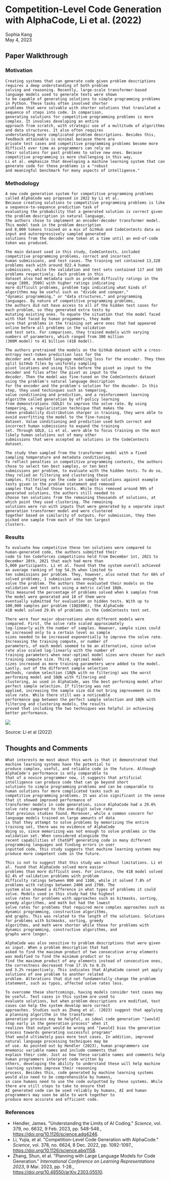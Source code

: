 # Competition-Level Code Generation with AlphaCode, Li et al. (2022)
Sophia Kang<br/>
May 4, 2023

## Paper Walkthrough
### Motivation
    Creating systems that can generate code given problem descriptions requires a deep understanding of both problem 
    solving and reasoning. Recently, large-scale transformer-based language models used to generate texts were shown
    to be capable of generating solutions to simple programming problems in Python. These tasks often involved shorter
    problems that were solvable with shorter solutions that translated a sequence of steps into code. In comparison,
    generating solutions for competitive programming problems is more complex. It involves developing an entire 
    approach from scratch, with strategic use of a multitude of algorithms and data structures. It also often requires
    understanding more complicated problem descriptions. Besides this, feedback attainable is minimal because there are
    private test cases and competitive programming problems become more difficult over time as programmers can rely on
    their solutions for past problems to solve new ones. Because competitive programming is more challenging in this way,
    Li et al. emphasize that developing a machine learning system that can generate code for these problems is a "robust
    and meaningful benchmark for many aspects of intelligence."

### Methodology
    A new code generation system for competitive programming problems called AlphaCode was proposed in 2022 by Li et al. 
    Because creating solutions to competitive programming problems is like a sequence-to-sequence prediction task of 
    evaluating the probability that a generated solution is correct given the problem description in natural language, 
    the authors chose to implement an encoder-decoder transformer model. This model took in the problem description 
    and 8,000 tokens trained on a mix of GitHub and CodeContests data as input and autoregressively sampled generated 
    solutions from the decoder one token at a time until an end-of-code token was produced.

    The main dataset used in this study, CodeContests, included competitive programming problems, correct and incorrect 
    human submissions, and test cases. The training set contained 13,328 problems each with around 922.4 human 
    submissions, while the validation and test sets contained 117 and 165 problems respectively. Each problem in this
    dataset also had metadata such as problem difficulty ratings in the range [800, 3500] with higher ratings indicating
    more difficult problems, problem tags indicating what kinds of algorithms may be useful such as "divide and conquer," 
    "dynamic programming," or "data structures," and programming languages. By nature of competitive programming problems,
    the authors did not have access to all of the hidden test cases for each problem, so they generated extra tests by 
    mutating existing ones. To equate the situation that the model faced with that faced by human progammers, they made
    sure that problems in the training set were ones that had appeared online before all problems in the validation
    and test sets. For comparison, they trained models with varying numbers of parameters, which ranged from 300 million
    (300M model) to 41 billion (41B model).

    The authors pretrained the models on the GitHub dataset with a cross-entropy next-token prediction loss for the
    decoder and a masked language modeling loss for the encoder. They then split GitHub files by uniformly sampling
    pivot locations and using files before the pivot as input to the encoder and files after the pivot as input to the
    decoder. Then the model was fine-tuned on the CodeContests dataset using the problem's natural language description
    for the encoder and the problem's solution for the decoder. In this step, they used techinques such as tempering,
    value conditioning and prediction, and a reinforcement learning algorithm called generation by off-policy learning
    from demonstrations (GOLD) to improve the solve rate. By using tempering, a regularization technique that makes the
    token probability distribution sharper in training, they were able to avoid overfitting the model to the fine-tuning
    dataset. Value conditioning and prediction used both correct and incorrect human submissions to expand the training
    set. Through GOLD, Li et al. were able to focus training on the most likely human solutions out of many other 
    submissions that were accepted as solutions in the CodeContests dataset.

    The study then sampled from the transformer model with a fixed sampling temperature and metadata conditioning. 
    To reflect penalties in competitive programming contests, the authors chose to select ten best samples, or ten best
    submissions per problem, to evaluate with the hidden tests. To do so, they relied on filtering and clustering these 
    samples. Filtering ran the code in sample solutions against example tests given in the problem statement and removed
    samples that failed those tests. While this removed around 99% of generated solutions, the authors still needed to 
    choose ten solutions from the remaining thousands of solutions, at which point they used clustering. The remaining
    solutions were run with inputs that were generated by a separate input generation transformer model and were clustered
    together based on similarity of outputs. For submission, they then picked one sample from each of the ten largest
    clusters.

### Results
    To evaluate how competitive these ten solutions were compared to human-generated code, the authors submitted their
    code to ten Codeforces competitions held from December 1st, 2021 to December 28th, 2021 that each had more than
    5,000 participants. Li et al. found that the system overall achieved an average ranking of top 54.3% when limited to
    ten submissions per problem. They, however, also noted that for 66% of solved problems, 1 submission was enough to 
    solve the problem. The authors then evaluated their models on the validation and test sets using a metric called 10@k.
    This measured the percentage of problems solved when k samples from the model were generated and 10 of them were 
    eventually submitted for evaluation on hidden tests. With up to 100,000 samples per problem (10@100K), the AlphaCode
    41B model solved 29.6% of problems in the CodeContests test set.

    There were four major observations when different models were compared. First, the solve rate scaled approximately
    log-linearly with the number of samples. However, sample sizes could be increased only to a certain level as sample
    sizes needed to be increased exponentially to improve the solve rate. Increasing the training compute, or number of
    parameters, of each model seemed to be an alternative, since solve rate also scaled log-linearly with the number of
    training parameters when near-optimal model sizes were chosen for each training compute size. Third, optimal model
    sizes increased as more training parameters were added to the model. Lastly, out of the different sample selection
    methods, random selection (10@k with no filtering) was the worst performing model and 10@k with filtering and
    clustering, as used in AlphaCode, was the best performing model after perfect sample selection. If filtering was not
    applied, increasing the sample size did not bring improvement in the solve rate. While there still was a noticeable 
    performance gap between the perfect sample selection and 10@k with filtering and clustering models, the results
    proved that including the two techniques was helpful in achieving better performance.
    
![](./Images/results.jpg)
<figcaption>Source: Li et al (2022)</figcaption>

## Thoughts and Comments
    What interests me most about this work is that it demonstrated that machine learning systems have the potential to
    produce complex, useful, and reliable code in the future. Although AlphaCode's performance is only comparable to
    that of a novice programmer now, it suggests that artificial intelligence can produce code that can go beyond short
    solutions to simple programming problems and can be comparable to human solutions for more complicated tasks such as
    competitive programming problems. It was also significant in the sense that it showed improved performance of
    transformer models in code generation, since AlphaCode had a 29.6% solve rate compared to the one-digit solve rate
    that previous studies found. Moreover, while a common concern for language models trained on large amounts of data
    is that they attempt to solve problems by memorizing the entire training set, there was no evidence of AlphaCode 
    doing so, since memorizing was not enough to solve problems in the validation set. When considered alongside the
    recent capabilities of ChatGPT generating code in many different programming languages and finding errors in user
    inputted code, this study suggests that machine learning systems may produce more competent code in the future.

    This is not to suggest that this study was without limitations. Li et al. found that AlphaCode solved more easier 
    problems than more difficult ones. For instance, the 41B model solved 62.4% of validation problems with problem
    difficulty ratings between 800 and 1100, while it solved 7.8% of problems with ratings between 2400 and 2700. The
    system also showed a difference in what types of problems it could solve. Models used in this study had the highest
    solve rates for problems with approaches such as bitmasks, sorting, greedy algorithms, and math but had the lowest
    solve rates for problems that required more complex approaches such as dynamic programming, constructive algorithms,
    and graphs. This was related to the length of the solutions. Solutions for problems with bitmasks, sorting, greedy
    algorithms, and math were shorter while those for problems with dynamic programming, constructive algorithms, and
    graphs were longer.

    AlphaCode was also sensitive to problem descriptions that were given as input. When a problem description that had
    asked to find the maximum product of two consecutive array elements was modified to find the minimum product or to
    find the maximum product of any elements instead of consecutive ones, the correctness decreased from 17.1% to 0.1%
    and 3.2% respectively. This indicates that AlphaCode cannot yet apply solutions of one problem to another related 
    problem. Alterations that did not fundamentally change the problem statement, such as typos, affected solve rates less.

    To overcome these shortcomings, having models consider test cases may be useful. Test cases in this system are used to
    evaluate solutions, but when problem descriptions are modified, test cases can help the system develop more correct
    approaches. Studies such as Zhang et al. (2023) suggest that applying a planning algorithm in the transformer
    generation process may be helpful, as ideal code generation "[would] stop early in the generation process" when it
    realizes that output would be wrong and "[would] bias the generation process towards generating successful programs"
    that would ultimately pass more test cases. In addition, improved natural language processing techniques may be 
    of use. As pointed out by Hendler (2023), human programmers use mnemonic variable names and include comments that
    explain their code. Just as how these variable names and comments help human programmers interpret code written by
    others, developing the ability to understand these will help machine learning systems improve their reasoning 
    process. Besides this, code generated by machine learning systems would also need to be comprehensible by humans,
    in case humans need to use the code outputted by these systems. While there are still steps to take to ensure that
    AI generated code can be used reliably by humans, AI and human programmers may soon be able to work together to
    produce more accurate and efficient code.

### References
- Hendler, James. "Understanding the Limits of AI Coding." *Science*, vol. 379, no. 6632, 9 Feb. 2023, pp. 548-548.,
  https://doi.org/10.1126/science.adg4246.
- Li, Yujia, et al. "Competition-Level Code Generation with AlphaCode." *Science*, vol. 378, no. 6624, 8 Dec. 2022, 
  pp. 1092-1097., https://doi.org/10.1126/science.abq1158.
- Zhang, Shun, et al. "Planning with Large Language Models for Code Generation." *International Conference on 
  Learning Representations 2023*, 9 Mar. 2023, pp. 1-28., https://doi.org/10.48550/arXiv.2303.05510.

